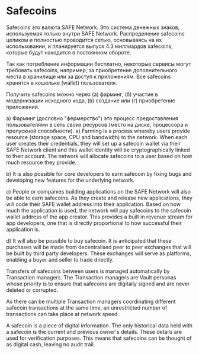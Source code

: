 # Safecoins
Safecoins это валюта SAFE Network. Это система денежных знаков, используемая только внутри SAFE Network. Распределение safecoins целиком и полностью проводится сетью, основываясь на их использовании, и планируется выпуск 4.3 миллиардов safecoins, которые будут находится в постоянном обороте.

Так как потребление информации бесплатно, некоторые сервисы могут требовать safecoins, например, за приобретение дополнительного места в хранилище или за доступ к приложениям. Все safecoins хранятся в кошельке (wallet) пользователя.

Получить safecoins можно через (а) фарминг, (б) участие в модернизации исходного кода, (в) создание или (г) приобретение приложений.

a) Фарминг (дословно "фермерство") это процесс предоставления пользователями в сеть своих ресурсов (место на диске, процессора и пропускной способности).
a) Farming is a process whereby users provide resource
(storage space, CPU and bandwidth) to the network. When each user creates their credentials, they will set up a safecoin wallet via their SAFE Network client and this wallet identity
will be cryptographically linked to their account. The network will allocate safecoins to a user based on how much resource they provide.

b) It is also possible for core developers to earn safecoin
by fixing bugs and developing new features
for the underlying network.

c) People or companies building applications on the SAFE Network will also be able to earn safecoins. As they create and release new applications, they will code their SAFE wallet address into their application. Based on how much the
application is used, the network will pay safecoins to the safecoin wallet address of the app creator. This provides a built in revenue stream for app developers, one that is directly proportional to how successful their application is.

d) It will also be possible to buy safecoin. It is anticipated that these purchases will be made from decentralised peer to peer exchanges that will be built by third party developers. These exchanges will serve as platforms, enabling a buyer and seller to trade directly.

Transfers of safecoins between users is managed automatically by Transaction managers. The Transaction managers are Vault personas whose priority is to ensure that safecoins are digitally signed and are never deleted or corrupted.

As there can be multiple Transaction managers coordinating different safecoin transactions at the same time, an unrestricted number of transactions can take place at network speed.

A safecoin is a piece of digital information. The only historical data held with a safecoin is the current and previous owner's details. These details are used for verification purposes. This means that safecoins can be thought of as digital cash, leaving no audit trail.




